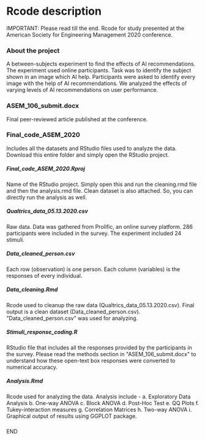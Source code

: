 # Rcode description
IMPORTANT: Please read till the end.
Rcode for study presented at the American Society for Engineering Management 2020 conference.


### About the project
A between-subjects experiment to find the effects of AI recommendations.
The experiment used online participants.
Task was to identify the subject shown in an image which AI help.
Participants were asked to identify every image with the help of AI recommendations.
We analyzed the effects of varying levels of AI recommendations on user performance.


### ASEM_106_submit.docx
Final peer-reviewed article published at the conference.


### Final_code_ASEM_2020
Includes all the datasets and RStudio files used to analyze the data.
Download this entire folder and simply open the RStudio project.

  ##### Final_code_ASEM_2020.Rproj
  Name of the RStudio project. 
  Simply open this and run the cleaning.rmd file and then the analysis.rmd file.
  Clean dataset is also attached. So, you can directly run the analysis as well.
  
  ##### Qualtrics_data_05.13.2020.csv
  Raw data.
  Data was gathered from Prolific, an online survey platform.
  286 participants were included in the survey. 
  The experiment included 24 stimuli.
  
  ##### Data_cleaned_person.csv
  Each row (observation) is one person. 
  Each column (variables) is the responses of every individual.

  ##### Data_cleaning.Rmd
  Rcode used to cleanup the raw data (Qualtrics_data_05.13.2020.csv).
  Final output is a clean dataset (Data_cleaned_person.csv). 
  "Data_cleaned_person.csv" was used for analyzing.
  
  ##### Stimuli_response_coding.R
  RStudio file that includes all the responses provided by the participants in the survey.
  Please read the methods section in "ASEM_106_submit.docx" to understand how these open-text box responses were converted to numerical accuracy.
  
  ##### Analysis.Rmd
  Rcode used for analyzing the data. Analysis include -
    a. Exploratory Data Analysis
    b. One-way ANOVA
    c. Block ANOVA
    d. Post-Hoc Test
    e. QQ Plots
    f. Tukey-interaction measures
    g. Correlation Matrices
    h. Two-way ANOVA
    i. Graphical output of results using GGPLOT package.
#####

END
    
    
    
    
    
    
    
    
    
    
  
  
